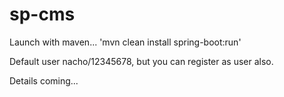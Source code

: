 # sp-cms
Launch with maven... 'mvn clean install spring-boot:run'

Default user nacho/12345678, but you can register as user also.

Details coming...
